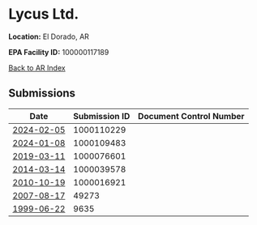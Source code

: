 # Lycus Ltd.

**Location:** El Dorado, AR

**EPA Facility ID:** 100000117189

[Back to AR Index](../../index.md)

## Submissions

| Date | Submission ID | Document Control Number |
|------|--------------|-------------------------|
| [2024-02-05](submissions/1000110229.md) | 1000110229 |  |
| [2024-01-08](submissions/1000109483.md) | 1000109483 |  |
| [2019-03-11](submissions/1000076601.md) | 1000076601 |  |
| [2014-03-14](submissions/1000039578.md) | 1000039578 |  |
| [2010-10-19](submissions/1000016921.md) | 1000016921 |  |
| [2007-08-17](submissions/49273.md) | 49273 |  |
| [1999-06-22](submissions/9635.md) | 9635 |  |
